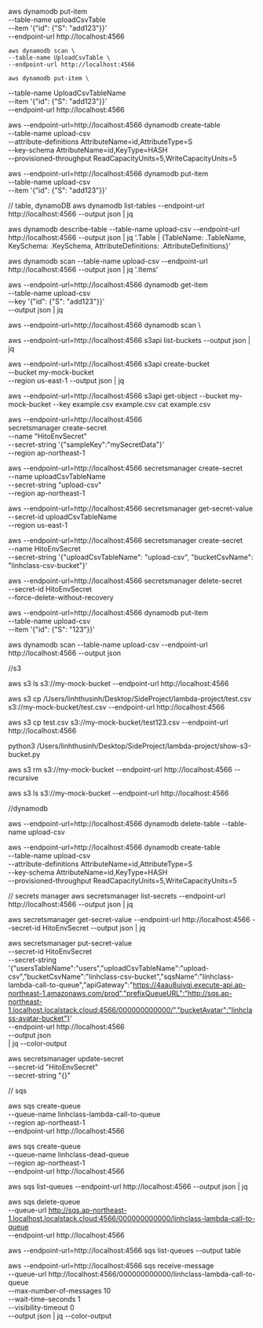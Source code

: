 aws dynamodb put-item \
 --table-name uploadCsvTable \
 --item '{"id": {"S": "add123"}}' \
 --endpoint-url http://localhost:4566

    aws dynamodb scan \
    --table-name UploadCsvTable \
    --endpoint-url http://localhost:4566

    aws dynamodb put-item \

--table-name UploadCsvTableName \
 --item '{"id": {"S": "add123"}}' \
 --endpoint-url http://localhost:4566

aws --endpoint-url=http://localhost:4566 dynamodb create-table \
 --table-name upload-csv \
 --attribute-definitions AttributeName=id,AttributeType=S \
 --key-schema AttributeName=id,KeyType=HASH \
 --provisioned-throughput ReadCapacityUnits=5,WriteCapacityUnits=5

aws --endpoint-url=http://localhost:4566 dynamodb put-item \
 --table-name upload-csv \
 --item '{"id": {"S": "add123"}}'

// table, dynamoDB
aws dynamodb list-tables --endpoint-url http://localhost:4566 --output json | jq

aws dynamodb describe-table --table-name upload-csv --endpoint-url http://localhost:4566 --output json | jq '.Table | {TableName: .TableName, KeySchema: .KeySchema, AttributeDefinitions: .AttributeDefinitions}'

aws dynamodb scan --table-name upload-csv --endpoint-url http://localhost:4566 --output json | jq '.Items'

aws --endpoint-url=http://localhost:4566 dynamodb get-item \
 --table-name upload-csv \
 --key '{"id": {"S": "add123"}}' \
 --output json | jq

aws --endpoint-url=http://localhost:4566 dynamodb scan \

aws --endpoint-url=http://localhost:4566 s3api list-buckets
--output json | jq

aws --endpoint-url=http://localhost:4566 s3api create-bucket \
 --bucket my-mock-bucket \
 --region us-east-1
--output json | jq

aws --endpoint-url=http://localhost:4566 s3api get-object --bucket my-mock-bucket --key example.csv example.csv
cat example.csv

aws --endpoint-url=http://localhost:4566 \
 secretsmanager create-secret \
 --name "HitoEnvSecret" \
 --secret-string '{"sampleKey":"mySecretData"}' \
 --region ap-northeast-1

aws --endpoint-url=http://localhost:4566 secretsmanager create-secret \
 --name uploadCsvTableName \
 --secret-string "upload-csv" \
 --region ap-northeast-1

aws --endpoint-url=http://localhost:4566 secretsmanager get-secret-value \
 --secret-id uploadCsvTableName \
 --region us-east-1

aws --endpoint-url=http://localhost:4566 secretsmanager create-secret \
 --name HitoEnvSecret \
 --secret-string '{"uploadCsvTableName": "upload-csv", "bucketCsvName": "linhclass-csv-bucket"}'

aws --endpoint-url=http://localhost:4566 secretsmanager delete-secret \
 --secret-id HitoEnvSecret \
 --force-delete-without-recovery

aws --endpoint-url=http://localhost:4566 dynamodb put-item \
 --table-name upload-csv \
 --item '{"id": {"S": "123"}}'

aws dynamodb scan --table-name upload-csv --endpoint-url http://localhost:4566 --output json

//s3

aws s3 ls s3://my-mock-bucket --endpoint-url http://localhost:4566

aws s3 cp /Users/linhthusinh/Desktop/SideProject/lambda-project/test.csv s3://my-mock-bucket/test.csv --endpoint-url http://localhost:4566

aws s3 cp test.csv s3://my-mock-bucket/test123.csv --endpoint-url http://localhost:4566

python3 /Users/linhthusinh/Desktop/SideProject/lambda-project/show-s3-bucket.py

aws s3 rm s3://my-mock-bucket --endpoint-url http://localhost:4566 --recursive

aws s3 ls s3://my-mock-bucket --endpoint-url http://localhost:4566

//dynamodb

aws --endpoint-url=http://localhost:4566 dynamodb delete-table --table-name upload-csv

aws --endpoint-url=http://localhost:4566 dynamodb create-table \
 --table-name upload-csv \
 --attribute-definitions AttributeName=id,AttributeType=S \
 --key-schema AttributeName=id,KeyType=HASH \
 --provisioned-throughput ReadCapacityUnits=5,WriteCapacityUnits=5

// secrets manager
aws secretsmanager list-secrets --endpoint-url http://localhost:4566 --output json | jq

aws secretsmanager get-secret-value --endpoint-url http://localhost:4566 --secret-id HitoEnvSecret --output json | jq

aws secretsmanager put-secret-value \
 --secret-id HitoEnvSecret \
 --secret-string '{"usersTableName":"users","uploadCsvTableName":"upload-csv","bucketCsvName":"linhclass-csv-bucket","sqsName":"linhclass-lambda-call-to-queue","apiGateway":"https://4aau8uivqj.execute-api.ap-northeast-1.amazonaws.com/prod","prefixQueueURL":"http://sqs.ap-northeast-1.localhost.localstack.cloud:4566/000000000000/","bucketAvatar":"linhclass-avatar-bucket"}' \
 --endpoint-url http://localhost:4566 \
 --output json \
| jq --color-output

aws secretsmanager update-secret \
  --secret-id "HitoEnvSecret" \
  --secret-string "{}"

// sqs

aws sqs create-queue \
 --queue-name linhclass-lambda-call-to-queue \
 --region ap-northeast-1 \
 --endpoint-url http://localhost:4566

aws sqs create-queue \
 --queue-name linhclass-dead-queue \
 --region ap-northeast-1 \
 --endpoint-url http://localhost:4566

aws sqs list-queues --endpoint-url http://localhost:4566 --output json | jq

aws sqs delete-queue \
 --queue-url http://sqs.ap-northeast-1.localhost.localstack.cloud:4566/000000000000/linhclass-lambda-call-to-queue \
 --endpoint-url http://localhost:4566

 aws --endpoint-url=http://localhost:4566 sqs list-queues --output table

aws --endpoint-url=http://localhost:4566 sqs receive-message \
  --queue-url http://localhost:4566/000000000000/linhclass-lambda-call-to-queue \
  --max-number-of-messages 10 \
  --wait-time-seconds 1 \
  --visibility-timeout 0 \
  --output json | jq --color-output 

